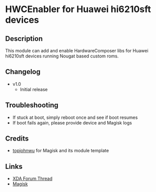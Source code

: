 # **HWCEnabler for Huawei hi6210sft devices**

## Description
This module can add and enable HardwareComposer libs for Huawei hi6210sft devices running Nougat based custom roms. 
## Changelog
- v1.0
  - Initial release

## Troubleshooting
 - If stuck at boot, simply reboot once and see if boot resumes
 - If boot fails again, please provide device and Magisk logs

## Credits
- [topjohnwu](https://forum.xda-developers.com/member.php?u=4470081) for Magisk and its module template

## Links
- [XDA Forum Thread]()
- [Magisk](https://forum.xda-developers.com/apps/magisk/official-magisk-v7-universal-systemless-t3473445)
